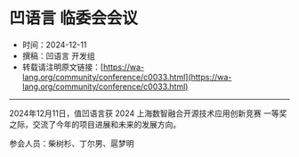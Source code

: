 # 凹语言 临委会会议

- 时间：2024-12-11
- 撰稿：凹语言 开发组
- 转载请注明原文链接：[https://wa-lang.org/community/conference/c0033.html](https://wa-lang.org/community/conference/c0033.html)

---

2024年12月11日，值凹语言获 2024 上海数智融合开源技术应用创新竞赛 一等奖之际，交流了今年的项目进展和未来的发展方向。

参会人员：柴树杉、丁尔男、扈梦明
